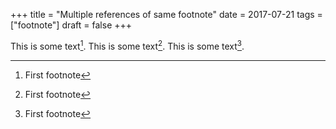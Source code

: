 +++
title = "Multiple references of same footnote"
date = 2017-07-21
tags = ["footnote"]
draft = false
+++

This is some text[^fn:1]. This is some text[^fn:1]. This is some text[^fn:1].

[^fn:1]: First footnote
